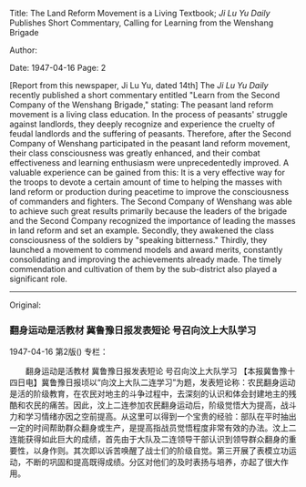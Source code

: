 Title: The Land Reform Movement is a Living Textbook; *Ji Lu Yu Daily* Publishes Short Commentary, Calling for Learning from the Wenshang Brigade

Author:

Date: 1947-04-16
Page: 2

[Report from this newspaper, Ji Lu Yu, dated 14th] The *Ji Lu Yu Daily* recently published a short commentary entitled "Learn from the Second Company of the Wenshang Brigade," stating: The peasant land reform movement is a living class education. In the process of peasants' struggle against landlords, they deeply recognize and experience the cruelty of feudal landlords and the suffering of peasants. Therefore, after the Second Company of Wenshang participated in the peasant land reform movement, their class consciousness was greatly enhanced, and their combat effectiveness and learning enthusiasm were unprecedentedly improved. A valuable experience can be gained from this: It is a very effective way for the troops to devote a certain amount of time to helping the masses with land reform or production during peacetime to improve the consciousness of commanders and fighters. The Second Company of Wenshang was able to achieve such great results primarily because the leaders of the brigade and the Second Company recognized the importance of leading the masses in land reform and set an example. Secondly, they awakened the class consciousness of the soldiers by "speaking bitterness." Thirdly, they launched a movement to commend models and award merits, constantly consolidating and improving the achievements already made. The timely commendation and cultivation of them by the sub-district also played a significant role.



<hr /> 

Original: 


### 翻身运动是活教材  冀鲁豫日报发表短论  号召向汶上大队学习

1947-04-16
第2版()
专栏：

　　翻身运动是活教材
    冀鲁豫日报发表短论
    号召向汶上大队学习
    【本报冀鲁豫十四日电】冀鲁豫日报顷以“向汶上大队二连学习”为题，发表短论称：农民翻身运动是活的阶级教育，在农民对地主的斗争过程中，去深刻的认识和体会封建地主的残酷和农民的痛苦。因此，汶上二连参加农民翻身运动后，阶级觉悟大为提高，战斗力和学习情绪亦因之空前提高。从这里可以得到一个宝贵的经验：部队在平时抽出一定的时间帮助群众翻身或生产，是提高指战员觉悟程度非常有效的办法。汶上二连能获得如此巨大的成绩，首先由于大队及二连领导干部认识到领导群众翻身的重要性，以身作则。其次即以诉苦唤醒了战士们的阶级自觉。第三开展了表模立功运动，不断的巩固和提高既得成绩。分区对他们的及时表扬与培养，亦起了很大作用。
